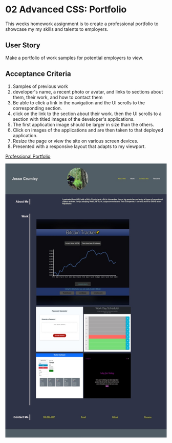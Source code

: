 # 02 Advanced CSS: Portfolio

This weeks homework assignment is to create a professional portfolio to showcase my my skills and talents to employers. 


## User Story

Make a portfolio of work samples for potential employers to view. 


## Acceptance Criteria

1. Samples of previous work
2. developer's name, a recent photo or avatar, and links to sections about them, their work, and how to contact them
3. Be able to click a link in the navigation and the UI scrolls to the corresponding section.
4. click on the link to the section about their work.
then the UI scrolls to a section with titled images of the developer's applications.
5. The first application image should be larger in size than the others.
6. Click on images of the applications and are then taken to that deployed application. 
7. Resize the page or view the site on various screen devices.
8. Presented with a responsive layout that adapts to my viewport. 

<a href=https://crumwj22.github.io/professional-portfolio>Professional Portfolio</a>

<img src="./images/portfolio-img.png" alt=""/>
